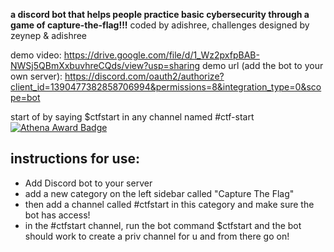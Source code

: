 **a discord bot that helps people practice basic cybersecurity through a game of capture-the-flag!!!**
coded by adishree, challenges designed by zeynep & adishree

demo video: https://drive.google.com/file/d/1_Wz2pxfpBAB-NWSj5QBmXxbuvhreCQds/view?usp=sharing
demo url (add the bot to your own server): https://discord.com/oauth2/authorize?client_id=1390477382858706994&permissions=8&integration_type=0&scope=bot

start of by saying $ctfstart in any channel named #ctf-start
[![Athena Award Badge](https://img.shields.io/endpoint?url=https%3A%2F%2Faward.athena.hackclub.com%2Fapi%2Fbadge)](https://award.athena.hackclub.com?utm_source=readme)


## instructions for use:
- Add Discord bot to your server
- add a new category on the left sidebar called "Capture The Flag"
- then add a channel called #ctfstart in this category and make sure the bot has access! 
- in the #ctfstart channel, run the bot command $ctfstart and the bot should work to create a priv channel for u and from there go on!
